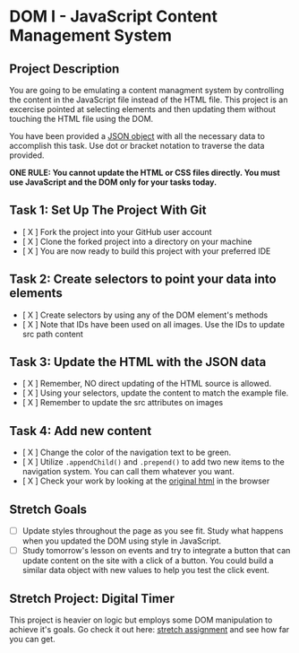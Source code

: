 # DOM I - JavaScript Content Management System

## Project Description
You are going to be emulating a content managment system by controlling the content in the JavaScript file instead of the HTML file. This project is an excercise pointed at selecting elements and then updating them without touching the HTML file using the DOM.

You have been provided a [JSON object](js/index.js) with all the necessary data to accomplish this task.  Use dot or bracket notation to traverse the data provided.

**ONE RULE: You cannot update the HTML or CSS files directly.  You must use JavaScript and the DOM only for your tasks today.**

## Task 1: Set Up The Project With Git

* [ X ] Fork the project into your GitHub user account
* [ X ] Clone the forked project into a directory on your machine
* [ X ] You are now ready to build this project with your preferred IDE

## Task 2: Create selectors to point your data into elements
* [ X ] Create selectors by using any of the DOM element's methods
* [ X ] Note that IDs have been used on all images.  Use the IDs to update src path content

## Task 3: Update the HTML with the JSON data
* [ X ] Remember, NO direct updating of the HTML source is allowed.
* [ X ] Using your selectors, update the content to match the example file.
* [ X ] Remember to update the src attributes on images

## Task 4: Add new content
* [ X ] Change the color of the navigation text to be green.
* [ X ] Utilize `.appendChild()` and `.prepend()` to add two new items to the navigation system. You can call them whatever you want.
* [ X ] Check your work by looking at the [original html](original.html) in the browser

## Stretch Goals
* [ ] Update styles throughout the page as you see fit.  Study what happens when you updated the DOM using style in JavaScript.  
* [ ] Study tomorrow's lesson on events and try to integrate a button that can update content on the site with a click of a button.  You could build a similar data object with new values to help you test the click event.

## Stretch Project: Digital Timer
This project is heavier on logic but employs some DOM manipulation to achieve it's goals.  Go check it out here: [stretch assignment](stretch-assignment) and see how far you can get. 